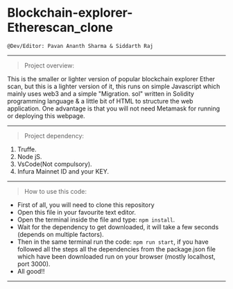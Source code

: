 # Blockchain-explorer-Etherescan_clone
```
@Dev/Editor: Pavan Ananth Sharma & Siddarth Raj
```
-----------------------------------------------------------------------------------------------------------------------------------------------------------------------------------

> Project overview:

This is the smaller or lighter version of popular blockchain explorer Ether scan, but this is a lighter version of it, this runs on simple Javascript which mainly uses web3 and a simple "Migration. sol" written in Solidity programming language & a little bit of HTML to structure the web application.
One advantage is that you will not need Metamask for running or deploying this webpage.

-----------------------------------------------------------------------------------------------------------------------------------------------------------------------------------

>Project dependency:

1. Truffe.
2. Node jS.
3. VsCode(Not compulsory).
4. Infura Mainnet ID and your KEY.

-----------------------------------------------------------------------------------------------------------------------------------------------------------------------------------

> How to use this code: 

- First of all, you will need to clone this repository ``` ```
- Open this file in your favourite text editor.
- Open the terminal inside the file and type: ```npm install```.
- Wait for the dependency to get downloaded, it will take a few seconds (depends on multiple factors).
- Then in the same terminal run the code: ```npm run start```, if you have followed all the steps all the dependencies from the package.json file which have been downloaded run on your browser (mostly localhost, port 3000).
- All good!!

---------------------------------------------------------------------------------------------------------------------------------------------------------------------------------
